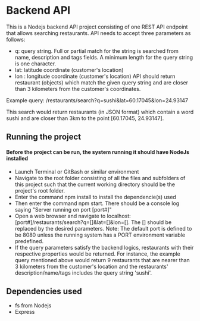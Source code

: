 # Backend API
This is a Nodejs backend API project consisting of one REST API endpoint that allows searching restaurants. 
API needs to accept three parameters as follows:
* q: query string. Full or partial match for the string is searched from name, description and tags fields. A minimum length for the query string is one character.
* lat: latitude coordinate (customer's location)
* lon : longitude coordinate (customer's location)
API should return restaurant (objects) which match the given query string and are closer than 3 kilometers from the customer's coordinates.

Example query:
/restaurants/search?q=sushi&lat=60.17045&lon=24.93147

This search would return restaurants (in JSON format) which contain a word sushi and are closer than 3km to the point [60.17045, 24.93147].

## Running the project
#### Before the project can be run, the system running it should have NodeJs installed
* Launch Terminal or GitBash or similar environment
* Navigate to the root folder consisting of all the files and subfolders of this project such that the current working directory should be the project's root folder.
* Enter the command npm install to install the dependencie(s) used
* Then enter the command npm start. There  should be a console log saying "Server running on port [port#]"
* Open a web browser and navigate to localhost:[port#]/restaurants/search?q=[]&lat=[]&lon=[]. The [] should be replaced by the desired parameters. Note: The default port is defined to be 8080 unless the running system has a PORT environment variable predefined.
* If the query parameters satisfy the backend logics, restaurants with their respective properties would be returned. For instance, the example query mentioned above would return 9 restaurants that are nearer than 3 kilometers from the customer's location and the restaurants' description/name/tags includes the query string 'sushi'.

## Dependencies used
* fs from Nodejs
* Express
